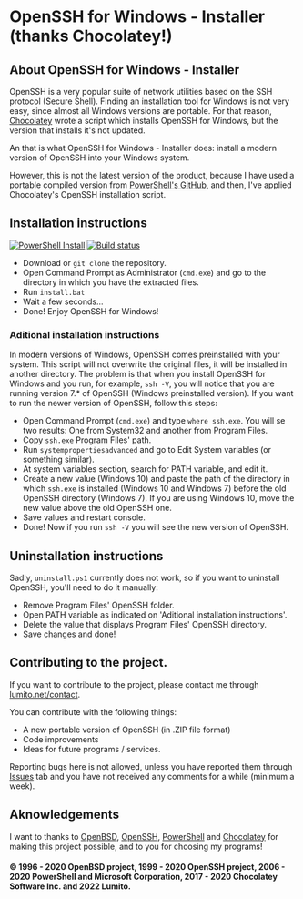 # OpenSSH for Windows - Installer (thanks Chocolatey!)

## About OpenSSH for Windows - Installer

OpenSSH is a very popular suite of network utilities based on the SSH protocol (Secure Shell). Finding an installation tool for Windows is not very easy, since almost all Windows versions are portable. For that reason, [Chocolatey](https://www.chocolatey.org) wrote a script which installs OpenSSH for Windows, but the version that installs it's not updated.

An that is what OpenSSH for Windows - Installer does: install a modern version of OpenSSH into your Windows system.

However, this is not the latest version of the product, because I have used a portable compiled version from [PowerShell's GitHub](https://github.com/PowerShell), and then, I've applied Chocolatey's OpenSSH installation script.

## Installation instructions

[![PowerShell Install](https://github.com/LumitoLuma/OpenSSHforWindows-Installer/workflows/PowerShell%20Install/badge.svg)](https://github.com/LumitoLuma/OpenSSHforWindows-Installer/actions?query=workflow%3A"PowerShell+Install") [![Build status](https://ci.appveyor.com/api/projects/status/na7ther37swbma0i?svg=true)](https://ci.appveyor.com/project/LumitoLuma/opensshforwindows-installer)

- Download or `git clone` the repository.
- Open Command Prompt as Administrator (`cmd.exe`) and go to the directory in which you have the extracted files.
- Run `install.bat`
- Wait a few seconds...
- Done! Enjoy OpenSSH for Windows!

### Aditional installation instructions

In modern versions of Windows, OpenSSH comes preinstalled with your system. This script will not overwrite the original files, it will be installed in another directory. The problem is that when you install OpenSSH for Windows and you run, for example, `ssh -V`, you will notice that you are running version 7.* of OpenSSH (Windows preinstalled version). If you want to run the newer version of OpenSSH, follow this steps:

- Open Command Prompt (`cmd.exe`) and type `where ssh.exe`. You will se two results: One from System32 and another from Program Files.
- Copy `ssh.exe` Program Files' path.
- Run `systempropertiesadvanced` and go to Edit System variables (or something similar).
- At system variables section, search for PATH variable, and edit it.
- Create a new value (Windows 10) and paste the path of the directory in which `ssh.exe` is installed (Windows 10 and Windows 7) before the old OpenSSH directory (Windows 7). If you are using Windows 10, move the new value above the old OpenSSH one.
- Save values and restart console.
- Done! Now if you run `ssh -V` you will see the new version of OpenSSH.

## Uninstallation instructions
 
Sadly, `uninstall.ps1` currently does not work, so if you want to uninstall OpenSSH, you'll need to do it manually:
 
- Remove Program Files' OpenSSH folder.
- Open PATH variable as indicated on 'Aditional installation instructions'. 
- Delete the value that displays Program Files' OpenSSH directory.
- Save changes and done!
 
## Contributing to the project.
 
If you want to contribute to the project, please contact me through [lumito.net/contact](https://lumito.net/contact).

You can contribute with the following things:
 
- A new portable version of OpenSSH (in .ZIP file format)
- Code improvements
- Ideas for future programs / services.

Reporting bugs here is not allowed, unless you have reported them through [Issues](https://github.com/LumitoLuma/OpenSSHforWindows-Installer/issues) tab and you have not received any comments for a while (minimum a week).

## Aknowledgements

I want to thanks to [OpenBSD](https://www.openbsd.org), [OpenSSH](https://www.openssh.org), [PowerShell](https://github.com/PowerShell) and [Chocolatey](https://www.chocolatey.org) for making this project possible, and to you for choosing my programs!

#### © 1996 - 2020 OpenBSD project, 1999 - 2020 OpenSSH project, 2006 - 2020 PowerShell and Microsoft Corporation, 2017 - 2020 Chocolatey Software Inc. and 2022 Lumito.
